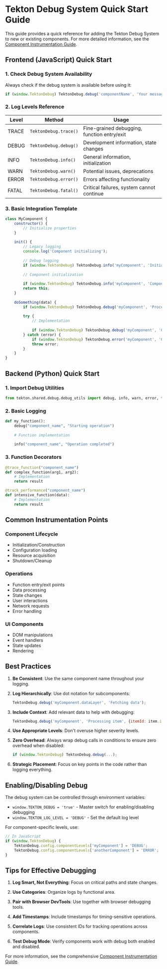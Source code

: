 # Tekton Debug System Quick Start Guide

This guide provides a quick reference for adding the Tekton Debug System to new or existing components. For more detailed information, see the [Component Instrumentation Guide](./ComponentInstrumentation.md).

## Frontend (JavaScript) Quick Start

### 1. Check Debug System Availability

Always check if the debug system is available before using it:

```javascript
if (window.TektonDebug) TektonDebug.debug('componentName', 'Your message here');
```

### 2. Log Levels Reference

| Level | Method | Usage |
|-------|--------|-------|
| TRACE | `TektonDebug.trace()` | Fine-grained debugging, function entry/exit |
| DEBUG | `TektonDebug.debug()` | Development information, state changes |
| INFO | `TektonDebug.info()` | General information, initialization |
| WARN | `TektonDebug.warn()` | Potential issues, deprecations |
| ERROR | `TektonDebug.error()` | Errors affecting functionality |
| FATAL | `TektonDebug.fatal()` | Critical failures, system cannot continue |

### 3. Basic Integration Template

```javascript
class MyComponent {
    constructor() {
        // Initialize properties
    }
    
    init() {
        // Legacy logging
        console.log('Component initializing');
        
        // Debug logging
        if (window.TektonDebug) TektonDebug.info('myComponent', 'Initializing component');
        
        // Component initialization
        
        if (window.TektonDebug) TektonDebug.info('myComponent', 'Component initialized');
        return this;
    }
    
    doSomething(data) {
        if (window.TektonDebug) TektonDebug.debug('myComponent', 'Processing data', {data});
        
        try {
            // Implementation
            
            if (window.TektonDebug) TektonDebug.debug('myComponent', 'Operation completed');
        } catch (error) {
            if (window.TektonDebug) TektonDebug.error('myComponent', 'Operation failed', {error: error.message});
            throw error;
        }
    }
}
```

## Backend (Python) Quick Start

### 1. Import Debug Utilities

```python
from tekton.shared.debug.debug_utils import debug, info, warn, error, trace_function, track_performance
```

### 2. Basic Logging

```python
def my_function():
    debug("component_name", "Starting operation")
    
    # Function implementation
    
    info("component_name", "Operation completed")
```

### 3. Function Decorators

```python
@trace_function("component_name")
def complex_function(arg1, arg2):
    # Implementation
    return result

@track_performance("component_name")
def intensive_function(data):
    # Implementation
    return result
```

## Common Instrumentation Points

### Component Lifecycle
- Initialization/Construction
- Configuration loading
- Resource acquisition
- Shutdown/Cleanup

### Operations
- Function entry/exit points
- Data processing
- State changes
- User interactions
- Network requests
- Error handling

### UI Components
- DOM manipulations
- Event handlers
- State updates
- Rendering

## Best Practices

1. **Be Consistent**: Use the same component name throughout your logging.

2. **Log Hierarchically**: Use dot notation for subcomponents:
   ```javascript
   TektonDebug.debug('myComponent.dataLayer', 'Fetching data');
   ```

3. **Include Context**: Add relevant data to help with debugging:
   ```javascript
   TektonDebug.debug('myComponent', 'Processing item', {itemId: item.id, status: item.status});
   ```

4. **Use Appropriate Levels**: Don't overuse higher severity levels.

5. **Zero Overhead**: Always wrap debug calls in conditions to ensure zero overhead when disabled:
   ```javascript
   if (window.TektonDebug) TektonDebug.debug(...);
   ```

6. **Strategic Placement**: Focus on key points in the code rather than logging everything.

## Enabling/Disabling Debug

The debug system can be controlled through environment variables:

- `window.TEKTON_DEBUG = 'true'` - Master switch for enabling/disabling debugging
- `window.TEKTON_LOG_LEVEL = 'DEBUG'` - Set the default log level

For component-specific levels, use:

```javascript
// In JavaScript
if (window.TektonDebug) {
    TektonDebug.config.componentLevels['myComponent'] = 'DEBUG';
    TektonDebug.config.componentLevels['anotherComponent'] = 'ERROR';
}
```

## Tips for Effective Debugging

1. **Log Smart, Not Everything**: Focus on critical paths and state changes.

2. **Use Categories**: Organize logs by functional area.

3. **Pair with Browser DevTools**: Use together with browser debugging tools.

4. **Add Timestamps**: Include timestamps for timing-sensitive operations.

5. **Correlate Logs**: Use consistent IDs for tracking operations across components.

6. **Test Debug Mode**: Verify components work with debug both enabled and disabled.

For more information, see the comprehensive [Component Instrumentation Guide](./ComponentInstrumentation.md).
